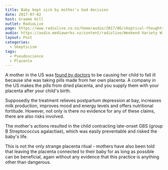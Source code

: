```yaml
---
title: Baby kept sick by mother's bad decision
date: 2017-07-02
host: Graeme Hill
outlet: RadioLive
page: https://www.radiolive.co.nz/home/audio/2017/06/skeptical-thoughts-with-mark-honeychurch1.html
audio: https://audio.mediaworks.nz/content/radiolive/Weekend Variety Wireless/July 17/02_07_17_Skeptical.mp3
layout: Post
categories:
  - Skepticism
tags:
  - Pseudoscience
  - Placenta
---
```


A mother in the US was [found by doctors](https://www.stuff.co.nz/life-style/parenting/baby/94291776/us-mums-newborn-kept-getting-sick-because-she-was-ingesting-placenta) to be causing her child to fall ill because she was taking pills made from her own placenta. A company in the US makes the pills from dried placenta, and you supply them with your placenta after your child's birth.

<!-- more -->

Supposedly the treatment relieves postpartum depression at bay, increases milk production, improves mood and energy levels and offers nutritional fortitude. However, not only is there no evidence for any of these claims, there are also risks involved.

The mother's actions resulted in the child contracting late-onset GBS (group B Streptococcus agalactiae), which was easily preventable and risked the baby's life.

This is not the only strange placenta ritual - mothers have also been told that leaving the placenta connected to their baby for as long as possible can be beneficial, again without any evidence that this practice is anything other than dangerous.
